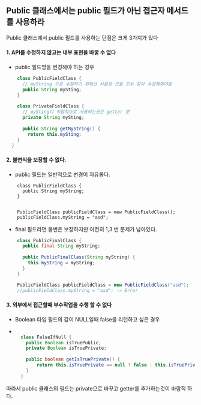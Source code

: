 ## Public 클래스에서는 public 필드가 아닌 접근자 메서드를 사용하라
Public 클래스에서 public 필드를 사용하는 단점은 크게 3가지가 있다
#### 1. API를 수정하지 않고는 내부 표현을 바꿀 수 없다
- public 필드명을 변경해야 하는 경우
```java
    class PublicFieldClass {
      // myString 으로 수정하기 위해선 사용한 곳을 모두 찾아 수정해줘야함
      public String mySting; 
    } 
  
    class PrivateFieldClass {
      // mySting이 직접적으로 사용되는곳은 getter 뿐
      private String mySting;
      
      public String getMyString() {
        return this.mySting;
    }
  }
```
#### 2. 불변식을 보장할 수 없다.
- public 필드는 일반적으로 변경이 자유롭다.
```
    class PublicFieldClass {  
      public String myString;
    }
  
    
    PublicFieldClass publicFieldClass = new PublicFieldClass();
    publicFieldClass.myString = "asd";

```
- final 필드라면 불변은 보장하지만 여전히 1,3 번 문제가 남아있다.
```java
    class PublicFinalClass {
      public final String myString;
      
      public PublicFinalClass(String myString) {
        this.myString = myString;
      }
    }

    PublicFieldClass publicFieldClass = new PublicFieldClass("asd");
    //publicFieldClass.myString = "asd"; -> Error
```
#### 3. 외부에서 접근할때 부수작업을 수행 할 수 없다
- Boolean 타입 필드의 값이 NULL일때 false를 리턴하고 싶은 경우
- ```java

    class FalseIfNull {
      public Boolean isTruePublic;  
      private Boolean isTruePrivate; 
    
      public boolean getIsTruePrivate() {
          return this.isTruePrivate == null ? false : this.isTruePrivate;   
      }
    }
   ```
    
따라서 public 클래스의 필드는 private으로 바꾸고 getter를 추가하는것이 바람직 하다.

